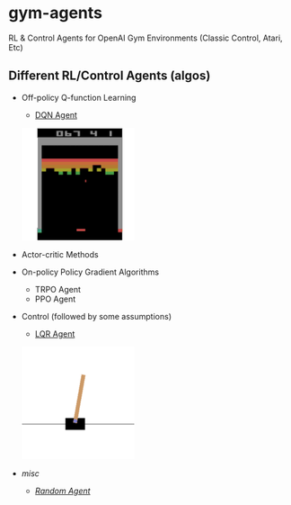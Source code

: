 # gym-agents
RL &amp; Control Agents for OpenAI Gym Environments (Classic Control, Atari, Etc)


## Different RL/Control Agents (algos)
- Off-policy Q-function Learning
  - [DQN Agent](/rl)
  
  ![alt text](./viz/dqn_pong.gif) 
- Actor-critic Methods
- On-policy Policy Gradient Algorithms
  - TRPO Agent
  - PPO Agent
- Control (followed by some assumptions)
  - [LQR Agent](/control)
  
  ![alt text](./viz/lqr_cartpole.gif)
- *misc*
  - [*Random Agent*](/misc/random_agent.py)
